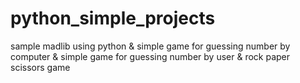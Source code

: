 # python_simple_projects
sample madlib using python & 
simple game for guessing number by computer &
simple game for guessing number by user &
rock paper scissors game
